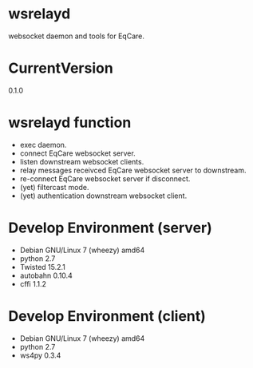 # wsrelayd
websocket daemon and tools for EqCare.

# CurrentVersion
0.1.0

# wsrelayd function
- exec daemon.
- connect EqCare websocket server.
- listen downstream websocket clients.
- relay messages receivced EqCare websocket server to downstream.
- re-connect EqCare websocket server if disconnect.
- (yet) filtercast mode.
- (yet) authentication downstream websocket client.

# Develop Environment (server)
- Debian GNU/Linux 7 (wheezy) amd64
- python 2.7
- Twisted 15.2.1
- autobahn 0.10.4
- cffi 1.1.2

# Develop Environment (client)
- Debian GNU/Linux 7 (wheezy) amd64
- python 2.7
- ws4py 0.3.4
